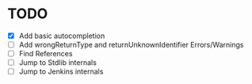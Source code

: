 # TODO
- [X] Add basic autocompletion
- [ ] Add wrongReturnType and returnUnknownIdentifier Errors/Warnings
- [ ] Find References
- [ ] Jump to Stdlib internals
- [ ] Jump to Jenkins internals
